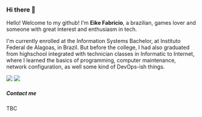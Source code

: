 ### Hi there 👋

Hello! Welcome to my github! I'm **Eike Fabricio**, a brazilian, games lover and someone with great interest and enthusiasm in tech.

I'm currently enrolled at the Information Systems Bachelor, at Instituto Federal de Alagoas, in Brazil.
But before the college, I had also graduated from highschool integrated with technician classes in Informatic to Internet, where I learned the basics of programming, computer maintenance, network configuration, as well some kind of DevOps-ish things.

<div style="width: '100%', align-items: 'center', flex-direction: 'row', justify-content: 'space-between' ">
<img src="https://github-readme-stats.vercel.app/api/?username=eikefab&show_icons=true&title_color=4F8CC9&text_color=9f9f9f&bg_color=00000000&hide_border=true&icon_color=4F8CC9&hide_title=true&count_private=true" />
<img src="https://github-readme-stats.vercel.app/api/top-langs/?username=eikefab&theme=dark&hide_border=true&show_icons=true&hide_title=true&title_color=4F8CC9&text_color=9f9f9f&bg_color=00000000" />
</div>

##### Contact me

TBC
